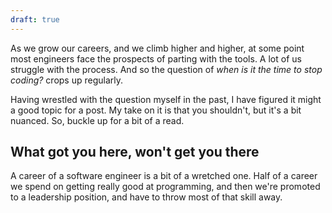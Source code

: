 ```yaml
---
draft: true
---
```


As we grow our careers, and we climb higher and higher, at some point most
engineers face the prospects of parting with the tools. A lot of us struggle
with the process. And so the question of _when is it the time to stop coding?_
crops up regularly.

Having wrestled with the question myself in the past, I have figured it might a
good topic for a post. My take on it is that you shouldn't, but it's a bit
nuanced. So, buckle up for a bit of a read.

## What got you here, won't get you there

A career of a software engineer is a bit of a wretched one. Half of a career we
spend on getting really good at programming, and then we're promoted to a
leadership position, and have to throw most of that skill away.

